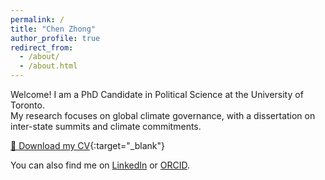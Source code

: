 ```yaml
---
permalink: /
title: "Chen Zhong"
author_profile: true
redirect_from: 
  - /about/
  - /about.html
---
```


Welcome! I am a PhD Candidate in Political Science at the University of Toronto.  
My research focuses on global climate governance, with a dissertation on inter-state summits and climate commitments.

[📄 Download my CV](files/CV_Zhong_0822_2025.pdf){:target="_blank"}

You can also find me on [LinkedIn](https://www.linkedin.com/in/chen-zhong-154987226) or [ORCID](https://orcid.org/0009-0008-5770-1461).
